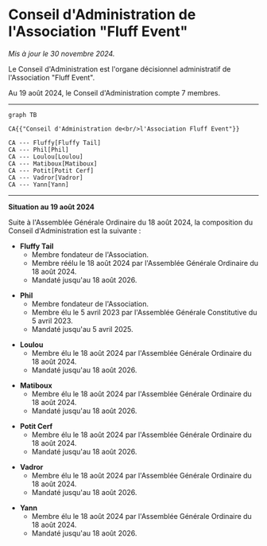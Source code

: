 # Conseil d'Administration de l'Association "Fluff Event"

_Mis à jour le 30 novembre 2024._

Le Conseil d'Administration est l'organe décisionnel administratif de l'Association "Fluff Event".

Au 19 août 2024, le Conseil d'Administration compte 7 membres.


---

```mermaid
graph TB

CA{{"Conseil d'Administration de<br/>l'Association Fluff Event"}}

CA --- Fluffy[Fluffy Tail]
CA --- Phil[Phil]
CA --- Loulou[Loulou]
CA --- Matiboux[Matiboux]
CA --- Potit[Potit Cerf]
CA --- Vadror[Vadror]
CA --- Yann[Yann]
```


---

**Situation au 19 août 2024**

Suite à l'Assemblée Générale Ordinaire du 18 août 2024, la composition du Conseil d'Administration est la suivante :

- **Fluffy Tail**
  - Membre fondateur de l'Association.
  - Membre réélu le 18 août 2024 par l'Assemblée Générale Ordinaire du 18 août 2024.
  - Mandaté jusqu'au 18 août 2026.

<span></span>

- **Phil**
  - Membre fondateur de l'Association.
  - Membre élu le 5 avril 2023 par l'Assemblée Générale Constitutive du 5 avril 2023.
  - Mandaté jusqu'au 5 avril 2025.

<span></span>

- **Loulou**
  - Membre élu le 18 août 2024 par l'Assemblée Générale Ordinaire du 18 août 2024.
  - Mandaté jusqu'au 18 août 2026.

<span></span>

- **Matiboux**
  - Membre élu le 18 août 2024 par l'Assemblée Générale Ordinaire du 18 août 2024.
  - Mandaté jusqu'au 18 août 2026.

<span></span>

- **Potit Cerf**
  - Membre élu le 18 août 2024 par l'Assemblée Générale Ordinaire du 18 août 2024.
  - Mandaté jusqu'au 18 août 2026.

<span></span>

- **Vadror**
  - Membre élu le 18 août 2024 par l'Assemblée Générale Ordinaire du 18 août 2024.
  - Mandaté jusqu'au 18 août 2026.

<span></span>

- **Yann**
  - Membre élu le 18 août 2024 par l'Assemblée Générale Ordinaire du 18 août 2024.
  - Mandaté jusqu'au 18 août 2026.
